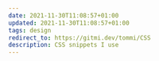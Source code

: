 ```yaml
---
date: 2021-11-30T11:08:57+01:00
updated: 2021-11-30T11:08:57+01:00
tags: design
redirect_to: https://gitmi.dev/tommi/CSS
description: CSS snippets I use
---
```

